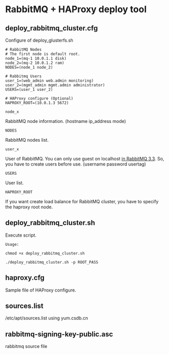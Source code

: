 # RabbitMQ + HAProxy deploy tool

## deploy_rabbitmq_cluster.cfg
Configure of deploy\_glusterfs.sh

	# RabbitMQ Nodes
	# The first node is default root.
	node_1=(mq-1 10.0.1.1 disk)
	node_2=(mq-2 10.0.1.2 ram)
	NODES=(node_1 node_2)

	# Rabbitmq Users
	user_1=(web_admin web.admin monitoring)
	user_2=(mgmt_admin mgmt.admin administrator)
	USERS=(user_1 user_2)

	# HAProxy configure (Optional)
	HAPROXY_ROOT=(10.0.1.3 5672)

`node_x`

RabbitMQ node information. (hostname ip_address mode)

`NODES`

RabbitMQ nodes list.

`user_x`

User of RabbitMQ. You can only use guest on localhost [in RabbitMQ 3.3](http://www.rabbitmq.com/blog/2014/04/02/breaking-things-with-rabbitmq-3-3/). So, you have to create users before use. (username password usertag)

`USERS`

User list.

`HAPROXY_ROOT`

If you want create load balance for RabbitMQ cluster, you have to specify the haproxy root node.

## deploy_rabbitmq_cluster.sh
Execute script. 

`Usage:`

	chmod +x deploy_rabbitmq_cluster.sh

	./deploy_rabbitmq_cluster.sh -p ROOT_PASS

## haproxy.cfg

Sample file of HAProxy configure.

## sources.list

/etc/apt/sources.list using yum.csdb.cn

## rabbitmq-signing-key-public.asc

rabbitmq source file

